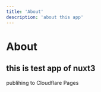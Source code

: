 ```yaml
---
title: 'About'
description: 'about this app'
---
```


# About

## this is test app of nuxt3

publihing to Cloudflare Pages
